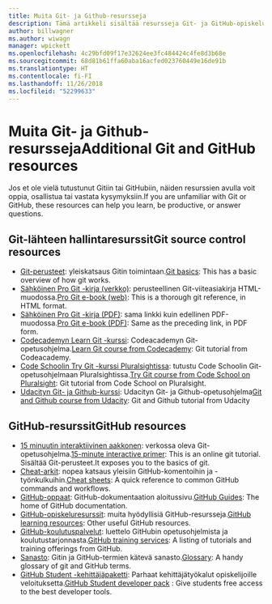 ```yaml
---
title: Muita Git- ja Github-resursseja
description: Tämä artikkeli sisältää resursseja Git- ja GitHub-opiskeluun docs.microsoft.comiin osallistumiseksi.
author: billwagner
ms.author: wiwagn
manager: wpickett
ms.openlocfilehash: 4c29bfd09f17e32624ee3fc484424c4fe8d3b68e
ms.sourcegitcommit: 68d81b61ffa60aba16acfed023760449e16de91b
ms.translationtype: HT
ms.contentlocale: fi-FI
ms.lasthandoff: 11/26/2018
ms.locfileid: "52299633"
---
```

# <a name="additional-git-and-github-resources"></a><span data-ttu-id="d0d6c-103">Muita Git- ja Github-resursseja</span><span class="sxs-lookup"><span data-stu-id="d0d6c-103">Additional Git and GitHub resources</span></span>

<span data-ttu-id="d0d6c-104">Jos et ole vielä tutustunut Gitiin tai GitHubiin, näiden resurssien avulla voit oppia, osallistua tai vastata kysymyksiin.</span><span class="sxs-lookup"><span data-stu-id="d0d6c-104">If you are unfamiliar with Git or GitHub, these resources can help you learn, be productive, or answer questions.</span></span>

## <a name="git-source-control-resources"></a><span data-ttu-id="d0d6c-105">Git-lähteen hallintaresurssit</span><span class="sxs-lookup"><span data-stu-id="d0d6c-105">Git source control resources</span></span>

- <span data-ttu-id="d0d6c-106">[Git-perusteet](https://go.microsoft.com/fwlink/?linkid=853939): yleiskatsaus Gitin toimintaan.</span><span class="sxs-lookup"><span data-stu-id="d0d6c-106">[Git basics](https://go.microsoft.com/fwlink/?linkid=853939): This has a basic overview of how git works.</span></span>
- <span data-ttu-id="d0d6c-107">[Sähköinen Pro Git -kirja (verkko)](https://go.microsoft.com/fwlink/?linkid=853940): perusteellinen Git-viiteasiakirja HTML-muodossa.</span><span class="sxs-lookup"><span data-stu-id="d0d6c-107">[Pro Git e-book (web)](https://go.microsoft.com/fwlink/?linkid=853940): This is a thorough git reference, in HTML format.</span></span>
- <span data-ttu-id="d0d6c-108">[Sähköinen Pro Git -kirja (PDF)](https://progit2.s3.amazonaws.com/en/2016-03-22-f3531/progit-en.1084.pdf): sama linkki kuin edellinen PDF-muodossa.</span><span class="sxs-lookup"><span data-stu-id="d0d6c-108">[Pro Git e-book (PDF)](https://progit2.s3.amazonaws.com/en/2016-03-22-f3531/progit-en.1084.pdf): Same as the preceding link, in PDF form.</span></span>
- <span data-ttu-id="d0d6c-109">[Codecademyn Learn Git -kurssi](https://www.codecademy.com/learn/learn-git): Codeacademyn Git-opetusohjelma.</span><span class="sxs-lookup"><span data-stu-id="d0d6c-109">[Learn Git course from Codecademy](https://www.codecademy.com/learn/learn-git): Git tutorial from Codeacademy.</span></span>
- <span data-ttu-id="d0d6c-110">[Code Schoolin Try Git -kurssi Pluralsightissa](https://www.pluralsight.com/courses/code-school-git-real): tutustu Code Schoolin Git-opetusohjelmaan Pluralsightissa.</span><span class="sxs-lookup"><span data-stu-id="d0d6c-110">[Try Git course from Code School on Pluralsight](https://www.pluralsight.com/courses/code-school-git-real): Git tutorial from Code School on Pluralsight.</span></span>
- <span data-ttu-id="d0d6c-111">[Udacityn Git- ja Github-kurssi](https://www.udacity.com/course/how-to-use-git-and-github--ud775): Udacityn Git- ja Github-opetusohjelma</span><span class="sxs-lookup"><span data-stu-id="d0d6c-111">[Git and Github course from Udacity](https://www.udacity.com/course/how-to-use-git-and-github--ud775): Git and Github tutorial from Udacity</span></span>

## <a name="github-resources"></a><span data-ttu-id="d0d6c-112">GitHub-resurssit</span><span class="sxs-lookup"><span data-stu-id="d0d6c-112">GitHub resources</span></span>

- <span data-ttu-id="d0d6c-113">[15 minuutin interaktiivinen aakkonen](https://try.github.io/): verkossa oleva Git-opetusohjelma.</span><span class="sxs-lookup"><span data-stu-id="d0d6c-113">[15-minute interactive primer](https://try.github.io/): This is an online git tutorial.</span></span> <span data-ttu-id="d0d6c-114">Sisältää Git-perusteet.</span><span class="sxs-lookup"><span data-stu-id="d0d6c-114">It exposes you to the basics of git.</span></span>
- <span data-ttu-id="d0d6c-115">[Cheat-arkit](https://go.microsoft.com/fwlink/?linkid=853941): nopea katsaus yleisiin GitHub-komentoihin ja -työnkulkuihin.</span><span class="sxs-lookup"><span data-stu-id="d0d6c-115">[Cheat sheets](https://go.microsoft.com/fwlink/?linkid=853941): A quick reference to common GitHub commands and workflows.</span></span>
- <span data-ttu-id="d0d6c-116">[GitHub-oppaat](https://guides.github.com/): GitHub-dokumentaation aloitussivu.</span><span class="sxs-lookup"><span data-stu-id="d0d6c-116">[GitHub Guides](https://guides.github.com/): The home of GitHub documentation.</span></span>
- <span data-ttu-id="d0d6c-117">[GitHub-opiskeluresurssit](https://help.github.com/articles/git-and-github-learning-resources/): muita hyödyllisiä GitHub-resursseja.</span><span class="sxs-lookup"><span data-stu-id="d0d6c-117">[GitHub learning resources](https://help.github.com/articles/git-and-github-learning-resources/): Other useful GitHub resources.</span></span>
- <span data-ttu-id="d0d6c-118">[GitHub-koulutuspalvelut](https://services.github.com/training/): luettelo GitHubin opetusohjelmista ja koulutustarjonnasta.</span><span class="sxs-lookup"><span data-stu-id="d0d6c-118">[GitHub training services](https://services.github.com/training/): A listing of tutorials and training offerings from GitHub.</span></span>
- <span data-ttu-id="d0d6c-119">[Sanasto](https://help.github.com/articles/github-glossary): Gitin ja GitHub-termien kätevä sanasto.</span><span class="sxs-lookup"><span data-stu-id="d0d6c-119">[Glossary](https://help.github.com/articles/github-glossary): A handy glossary of git and GitHub terms.</span></span>
- <span data-ttu-id="d0d6c-120">[GitHub Student -kehittäjäpaketti](https://education.github.com/pack): Parhaat kehittäjätyökalut opiskelijoille veloituksetta.</span><span class="sxs-lookup"><span data-stu-id="d0d6c-120">[GitHub Student developer pack](https://education.github.com/pack) : Give students free access to the best developer tools.</span></span>
